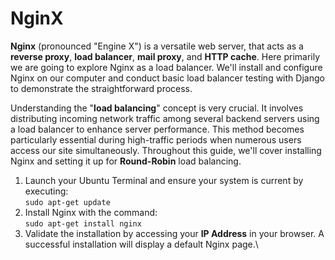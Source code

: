 # NginX
**Nginx** (pronounced "Engine X") is a versatile web server, that acts as a **reverse proxy**, **load balancer**, **mail proxy**, and **HTTP cache**. Here primarily we are going to explore  Nginx as a load balancer. We'll install and configure Nginx on our computer and conduct basic load balancer testing with Django to demonstrate the straightforward process.

Understanding the "**load balancing**" concept is very crucial. It involves distributing incoming network traffic among several backend servers using a load balancer to enhance server performance. This method becomes particularly essential during high-traffic periods when numerous users access our site simultaneously. Throughout this guide, we'll cover installing Nginx and setting it up for **Round-Robin** load balancing.

1. Launch your Ubuntu Terminal and ensure your system is current by executing:\
``
sudo apt-get update
``
3. Install Nginx with the command:\
``
sudo apt-get install nginx
``
5. Validate the installation by accessing your **IP Address** in your browser. A successful installation will display a default Nginx page.\
